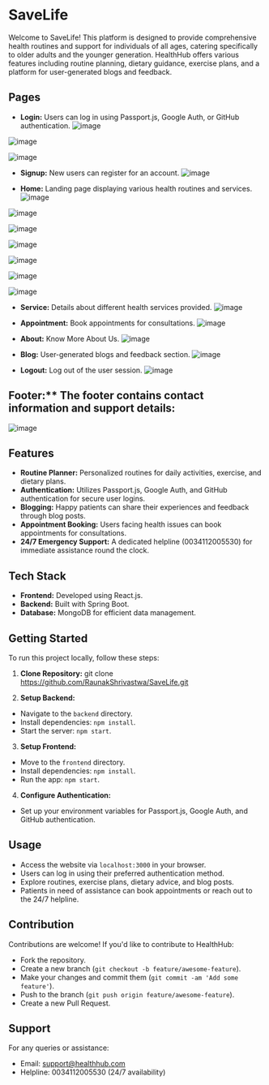 
# SaveLife
Welcome to SaveLife! This platform is designed to provide comprehensive health routines and support for individuals of all ages, catering specifically to older adults and the younger generation. HealthHub offers various features including routine planning, dietary guidance, exercise plans, and a platform for user-generated blogs and feedback.

## Pages

- **Login:** Users can log in using Passport.js, Google Auth, or GitHub authentication.
![image](https://github.com/RaunakShrivastwa/SaveLife/assets/121729066/725d64e4-c91d-4038-81a2-b9a0238bf0d4)

![image](https://github.com/RaunakShrivastwa/SaveLife/assets/121729066/590c3605-c1fa-4fa7-b8d2-1260f1b7a6a3)

![image](https://github.com/RaunakShrivastwa/SaveLife/assets/121729066/b4883c26-87f3-455b-b741-795e235eacd5)



- **Signup:** New users can register for an account.
![image](https://github.com/RaunakShrivastwa/SaveLife/assets/121729066/7f49a292-46fb-4bb0-b633-241023f3ecb8)

- **Home:** Landing page displaying various health routines and services.
![image](https://github.com/RaunakShrivastwa/SaveLife/assets/121729066/8a5ff2e9-48ac-4962-b1dc-c15546c2b71b)

![image](https://github.com/RaunakShrivastwa/SaveLife/assets/121729066/db8b268d-9a22-4557-83c3-70c2432f6fcc)

![image](https://github.com/RaunakShrivastwa/SaveLife/assets/121729066/d8ebd827-21c3-4922-a7bd-2ad07710c56f)

![image](https://github.com/RaunakShrivastwa/SaveLife/assets/121729066/9dc93bd7-7dd3-42b1-805e-3c754c2aaa98)


![image](https://github.com/RaunakShrivastwa/SaveLife/assets/121729066/45f150bc-e4f3-4191-baee-dcd57fb7ed18)

![image](https://github.com/RaunakShrivastwa/SaveLife/assets/121729066/f042145a-8051-4b9f-8dc4-7c5e6e993c32)

![image](https://github.com/RaunakShrivastwa/SaveLife/assets/121729066/ddda6991-45af-493d-8ec3-635ede5b110d)


- **Service:** Details about different health services provided.
![image](https://github.com/RaunakShrivastwa/SaveLife/assets/121729066/0c8fbf2a-a348-442f-8486-951bef1bfb49)




- **Appointment:** Book appointments for consultations.
![image](https://github.com/RaunakShrivastwa/SaveLife/assets/121729066/afe79b84-4b90-44e9-ac38-b65841baa22b)



- **About:** Know More About Us.
![image](https://github.com/RaunakShrivastwa/SaveLife/assets/121729066/945219be-442b-4645-ae42-fc1323548f52)


- **Blog:** User-generated blogs and feedback section.
![image](https://github.com/RaunakShrivastwa/SaveLife/assets/121729066/7fc4f6cd-4768-45b7-a6a1-36eedeb8c536)


- **Logout:** Log out of the user session.
![image](https://github.com/RaunakShrivastwa/SaveLife/assets/121729066/9cb7eccb-3acd-47a5-a1d2-a047c903c24c)


## Footer:** The footer contains contact information and support details:
![image](https://github.com/RaunakShrivastwa/SaveLife/assets/121729066/d9879dc2-95eb-4260-be16-8e98825f216f)

## Features

- **Routine Planner:** Personalized routines for daily activities, exercise, and dietary plans.
- **Authentication:** Utilizes Passport.js, Google Auth, and GitHub authentication for secure user logins.
- **Blogging:** Happy patients can share their experiences and feedback through blog posts.
- **Appointment Booking:** Users facing health issues can book appointments for consultations.
- **24/7 Emergency Support:** A dedicated helpline (0034112005530) for immediate assistance round the clock.

## Tech Stack

- **Frontend:** Developed using React.js.
- **Backend:** Built with Spring Boot.
- **Database:** MongoDB for efficient data management.

## Getting Started

To run this project locally, follow these steps:

1. **Clone Repository:**
git clone https://github.com/RaunakShrivastwa/SaveLife.git

2. **Setup Backend:**
- Navigate to the `backend` directory.
- Install dependencies: `npm install`.
- Start the server: `npm start`.

3. **Setup Frontend:**
- Move to the `frontend` directory.
- Install dependencies: `npm install`.
- Run the app: `npm start`.

4. **Configure Authentication:**
- Set up your environment variables for Passport.js, Google Auth, and GitHub authentication.

## Usage

- Access the website via `localhost:3000` in your browser.
- Users can log in using their preferred authentication method.
- Explore routines, exercise plans, dietary advice, and blog posts.
- Patients in need of assistance can book appointments or reach out to the 24/7 helpline.

## Contribution

Contributions are welcome! If you'd like to contribute to HealthHub:
- Fork the repository.
- Create a new branch (`git checkout -b feature/awesome-feature`).
- Make your changes and commit them (`git commit -am 'Add some feature'`).
- Push to the branch (`git push origin feature/awesome-feature`).
- Create a new Pull Request.

## Support

For any queries or assistance:
- Email: support@healthhub.com
- Helpline: 0034112005530 (24/7 availability)
